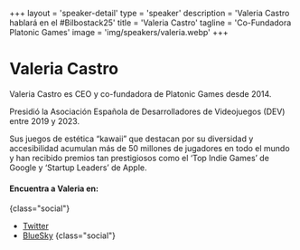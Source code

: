 +++
layout = 'speaker-detail'
type = 'speaker'
description = 'Valeria Castro hablará en el #Bilbostack25'
title = 'Valeria Castro'
tagline = 'Co-Fundadora Platonic Games'
image = 'img/speakers/valeria.webp'
+++

# Valeria Castro
Valeria Castro es CEO y co-fundadora de Platonic Games desde 2014.  

Presidió la Asociación Española de Desarrolladores de Videojuegos (DEV) entre 2019 y 2023.  

Sus juegos de estética “kawaii” que destacan por su diversidad y accesibilidad acumulan más de 50 millones de jugadores en todo el mundo y han recibido premios tan prestigiosos como el ‘Top Indie Games’ de Google y ‘Startup Leaders’ de Apple.

#### Encuentra a Valeria en:

{class="social"}

- [Twitter](https://x.com/Noval33t)
- [BlueSky](https://bsky.app/profile/Noval33t.bsky.social)
  {class="social"}